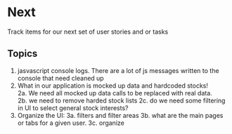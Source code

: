 # Next
Track items for our next set of user stories and or tasks

## Topics

1. jasvascript console logs.  There are a lot of js messages written to the console that need cleaned up
2. What in our application is mocked up data and hardcoded stocks!  
2a. We need all mocked up data calls to be replaced with real data.  
2b. we need to remove harded stock lists 
2c. do we need some filtering in UI to select general stock interests?
3. Organize the UI:
3a. filters and filter areas
3b. what are the main pages or tabs for a given user.
3c. organize


